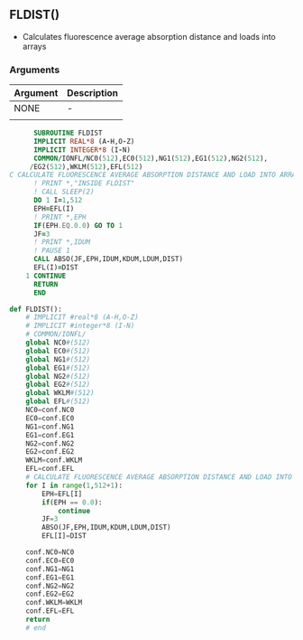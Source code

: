 ## FLDIST()
* Calculates fluorescence average absorption distance and loads into arrays

### Arguments

| Argument | Description |
|----------|-------------|
| NONE     | -           |
|          |             |

```fortran
      SUBROUTINE FLDIST
      IMPLICIT REAL*8 (A-H,O-Z)
      IMPLICIT INTEGER*8 (I-N)
      COMMON/IONFL/NC0(512),EC0(512),NG1(512),EG1(512),NG2(512),
     /EG2(512),WKLM(512),EFL(512)
C CALCULATE FLUORESCENCE AVERAGE ABSORPTION DISTANCE AND LOAD INTO ARRAY
	  ! PRINT *,"INSIDE FLDIST"
	  ! CALL SLEEP(2)
      DO 1 I=1,512
      EPH=EFL(I)
      ! PRINT *,EPH
      IF(EPH.EQ.0.0) GO TO 1
      JF=3
      ! PRINT *,IDUM
      ! PAUSE 1
      CALL ABSO(JF,EPH,IDUM,KDUM,LDUM,DIST)
      EFL(I)=DIST
    1 CONTINUE
      RETURN
      END
```

```python
def FLDIST():
	# IMPLICIT #real*8 (A-H,O-Z)
	# IMPLICIT #integer*8 (I-N)
	# COMMON/IONFL/
	global NC0#(512)
	global EC0#(512)
	global NG1#(512)
	global EG1#(512)
	global NG2#(512)
	global EG2#(512)
	global WKLM#(512)
	global EFL#(512)	
	NC0=conf.NC0
	EC0=conf.EC0
	NG1=conf.NG1
	EG1=conf.EG1
	NG2=conf.NG2
	EG2=conf.EG2
	WKLM=conf.WKLM
	EFL=conf.EFL
	# CALCULATE FLUORESCENCE AVERAGE ABSORPTION DISTANCE AND LOAD INTO ARRAY
	for I in range(1,512+1):
		EPH=EFL[I]
		if(EPH == 0.0):
			continue
		JF=3
		ABSO(JF,EPH,IDUM,KDUM,LDUM,DIST)
		EFL[I]=DIST

	conf.NC0=NC0
	conf.EC0=EC0
	conf.NG1=NG1
	conf.EG1=EG1
	conf.NG2=NG2
	conf.EG2=EG2
	conf.WKLM=WKLM
	conf.EFL=EFL
	return
	# end